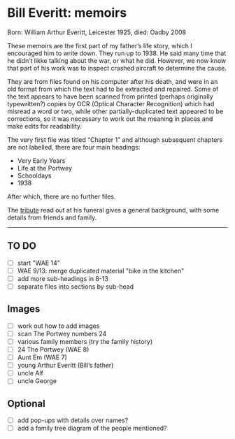 # Bill Everitt: memoirs

Born: William Arthur Everitt, Leicester 1925, died: Oadby 2008

These memoirs are the first part of my father’s life story, which I encouraged him to write down. They run up to 1938. He said many time that he didn’t likke talking about the war, or what he did. However, we now know that part of his work was to inspect crashed aircraft to determine the cause.

They are from files found on his computer after his death, and were in an old format from which the text had to be extracted and repaired. Some of the text appears to have been scanned from printed (perhaps originally typewritten?) copies by OCR (Optical Character Recognition) which had misread a word or two, while other partially-duplicated text appeared to be corrections, so it was necessary to work out the meaning in places and make edits for readability.

The very first file was titled “Chapter 1” and although subsequent chapters are not labelled, there are four main headings:

- Very Early Years
- Life at the Portwey
- Schooldays
- 1938

After which, there are no further files.

The [tribute](tribute.md) read out at his funeral gives a general background, with some details from friends and family.

---

## TO DO

- [ ] start "WAE 14"
- [ ] WAE 9/13: merge duplicated material "bike in the kitchen"
- [ ] add more sub-headings in 8-13
- [ ] separate files into sections by sub-head

## Images

- [ ] work out how to add images
- [ ] scan The Portwey numbers 24
- [ ] various family members (try the family history)
- [ ] 24 The Portwey (WAE 8)
- [ ] Aunt Em (WAE 7)
- [ ] young Arthur Everitt (Bill’s father)
- [ ] uncle Alf
- [ ] uncle George

## Optional

- [ ] add pop-ups with details over names?
- [ ] add a family tree diagram of the people mentioned?
